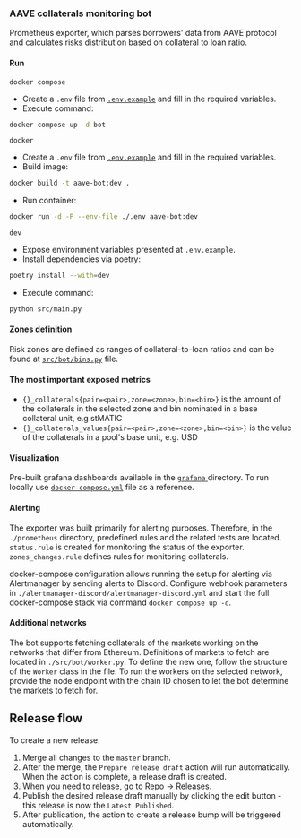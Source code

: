 ### AAVE collaterals monitoring bot

Prometheus exporter, which parses borrowers' data from AAVE protocol and calculates risks distribution based on
collateral to loan ratio.

#### Run

`docker compose`

- Create a `.env` file from [`.env.example`](.env.example) and fill in the required variables.
- Execute command:

```bash
docker compose up -d bot
```

`docker`

- Create a `.env` file from [`.env.example`](.env.example) and fill in the required variables.
- Build image:

```bash
docker build -t aave-bot:dev .
```

- Run container:

```bash
docker run -d -P --env-file ./.env aave-bot:dev
```

`dev`

- Expose environment variables presented at `.env.example`.
- Install dependencies via poetry:

```bash
poetry install --with=dev
```

- Execute command:

```bash
python src/main.py
```

#### Zones definition

Risk zones are defined as ranges of collateral-to-loan ratios and can be found at [`src/bot/bins.py`](./src/bot/bins.py)
file.

#### The most important exposed metrics

- `{}_collaterals{pair=<pair>,zone=<zone>,bin=<bin>}` is the amount of the collaterals in the selected zone and bin
  nominated in a base collateral unit, e.g stMATIC
- `{}_collaterals_values{pair=<pair>,zone=<zone>,bin=<bin>}` is the value of the collaterals in a pool's base unit, e.g.
  USD

#### Visualization

Pre-built grafana dashboards available in the [`grafana` ](./grafana) directory. To run locally use
[`docker-compose.yml`](./docker-compose.yml) file as a reference.

#### Alerting

The exporter was built primarily for alerting purposes. Therefore, in the `./prometheus` directory, predefined rules and
the related tests are located. `status.rule` is created for monitoring the status of the exporter. `zones_changes.rule`
defines rules for monitoring collaterals.

docker-compose configuration allows running the setup for alerting via Alertmanager by sending alerts to Discord.
Configure webhook parameters in `./alertmanager-discord/alertmanager-discord.yml` and start the full docker-compose
stack via command `docker compose up -d`.

#### Additional networks

The bot supports fetching collaterals of the markets working on the networks that differ from Ethereum. Definitions of
markets to fetch are located in `./src/bot/worker.py`. To define the new one, follow the structure of the `Worker` class
in the file. To run the workers on the selected network, provide the node endpoint with the chain ID chosen to let the
bot determine the markets to fetch for.

## Release flow

To create a new release:

1. Merge all changes to the `master` branch.
1. After the merge, the `Prepare release draft` action will run automatically. When the action is complete, a release
   draft is created.
1. When you need to release, go to Repo → Releases.
1. Publish the desired release draft manually by clicking the edit button - this release is now the `Latest Published`.
1. After publication, the action to create a release bump will be triggered automatically.
